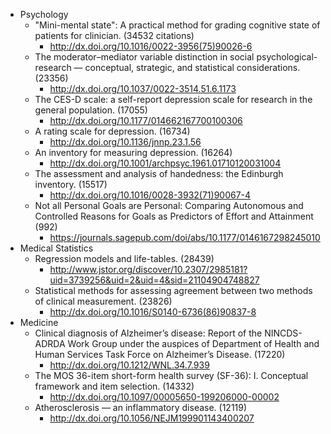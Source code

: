 - Psychology
  - "Mini-mental state": A practical method for grading cognitive state of patients for clinician. (34532 citations)
    - http://dx.doi.org/10.1016/0022-3956(75)90026-6
  - The moderator–mediator variable distinction in social psychological-research — conceptual, strategic, and statistical considerations. (23356)
    - http://dx.doi.org/10.1037/0022-3514.51.6.1173
  - The CES-D scale: a self-report depression scale for research in the general population. (17055)
    - http://dx.doi.org/10.1177/014662167700100306
  - A rating scale for depression. (16734)
    - http://dx.doi.org/10.1136/jnnp.23.1.56
  - An inventory for measuring depression. (16264)
    - http://dx.doi.org/10.1001/archpsyc.1961.01710120031004
  - The assessment and analysis of handedness: the Edinburgh inventory. (15517)
    - http://dx.doi.org/10.1016/0028-3932(71)90067-4
  - Not all Personal Goals are Personal: Comparing Autonomous and Controlled Reasons for Goals as Predictors of Effort and Attainment (992)
    - https://journals.sagepub.com/doi/abs/10.1177/0146167298245010
- Medical Statistics
  - Regression models and life-tables. (28439)
    - http://www.jstor.org/discover/10.2307/2985181?uid=3739256&uid=2&uid=4&sid=21104904748827
  - Statistical methods for assessing agreement between two methods of clinical measurement. (23826)
    - http://dx.doi.org/10.1016/S0140-6736(86)90837-8
- Medicine
  - Clinical diagnosis of Alzheimer’s disease: Report of the NINCDS-ADRDA Work Group under the auspices of Department of Health and Human Services Task Force on Alzheimer’s Disease. (17220)
    - http://dx.doi.org/10.1212/WNL.34.7.939
  - The MOS 36-item short-form health survey (SF-36): I. Conceptual framework and item selection. (14332)
    - http://dx.doi.org/10.1097/00005650-199206000-00002
  - Atherosclerosis — an inflammatory disease. (12119)
    - http://dx.doi.org/10.1056/NEJM199901143400207
